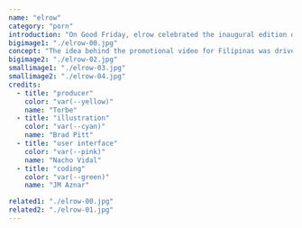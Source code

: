 ```yaml
---
name: "elrow"
category: "porn"
introduction: "On Good Friday, elrow celebrated the inaugural edition of The Filipinas Festival with 12 hours of electronic music and good times. The beach, food, markets, and vermouth… God help us!"
bigimage1: "./elrow-00.jpg"
concept: "The idea behind the promotional video for Filipinas was driven by the party’s coincidence with Good Friday. All the good times the party promised had us begging forgiveness in advance."
bigimage2: "./elrow-02.jpg"
smallimage1: "./elrow-03.jpg"
smallimage2: "./elrow-04.jpg"
credits:
  - title: "producer"
    color: "var(--yellow)"
    name: "Torbe"
  - title: "illustration"
    color: "var(--cyan)"
    name: "Brad Pitt"
  - title: "user interface"
    color: "var(--pink)"
    name: "Nacho Vidal"
  - title: "coding"
    color: "var(--green)"
    name: "JM Aznar"

related1: "./elrow-00.jpg"
related2: "./elrow-01.jpg"
---
```

